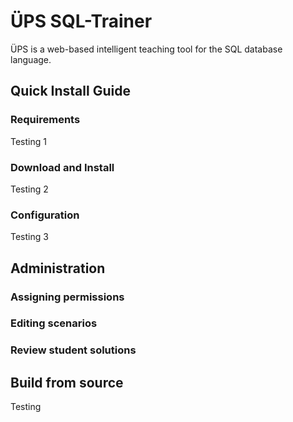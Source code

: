 # ÜPS SQL-Trainer
ÜPS is a web-based intelligent teaching tool for the SQL database language.

## Quick Install Guide
### Requirements
Testing 1
### Download and Install
Testing 2
### Configuration
Testing 3

## Administration
### Assigning permissions
### Editing scenarios
### Review student solutions

## Build from source
Testing
